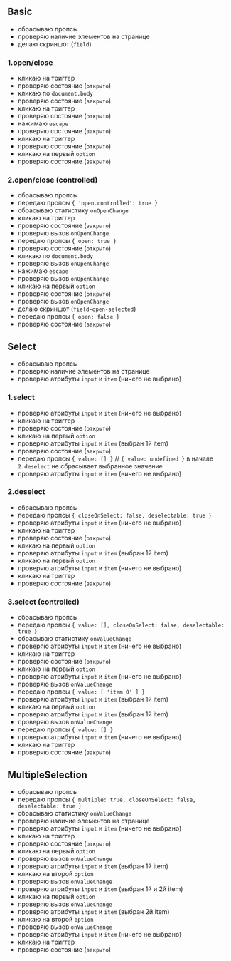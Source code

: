 ## Basic

- сбрасываю пропсы
- проверяю наличие элементов на странице
- делаю скриншот (`field`)

### 1.open/close

- кликаю на триггер
- проверяю состояние (`открыто`)
- кликаю по `document.body`
- проверяю состояние (`закрыто`)
- кликаю на триггер
- проверяю состояние (`открыто`)
- нажимаю `escape`
- проверяю состояние (`закрыто`)
- кликаю на триггер
- проверяю состояние (`открыто`)
- кликаю на первый `option`
- проверяю состояние (`закрыто`)

### 2.open/close (controlled)

- сбрасываю пропсы
- передаю пропсы `{ 'open.controlled': true }`
- сбрасываю статистику `onOpenChange`
- кликаю на триггер
- проверяю состояние (`закрыто`)
- проверяю вызов `onOpenChange`
- передаю пропсы `{ open: true }`
- проверяю состояние (`открыто`)
- кликаю по `document.body`
- проверяю вызов `onOpenChange`
- нажимаю `escape`
- проверяю вызов `onOpenChange`
- кликаю на первый `option`
- проверяю состояние (`открыто`)
- проверяю вызов `onOpenChange`
- делаю скриншот (`field-open-selected`)
- передаю пропсы `{ open: false }`
- проверяю состояние (`закрыто`)

## Select

- сбрасываю пропсы
- проверяю наличие элементов на странице
- проверяю атрибуты `input` и `item` (ничего не выбрано)

### 1.select

- проверяю атрибуты `input` и `item` (ничего не выбрано)
- кликаю на триггер
- проверяю состояние (`открыто`)
- кликаю на первый `option`
- проверяю атрибуты `input` и `item` (выбран 1й item)
- проверяю состояние (`закрыто`)
- передаю пропсы `{ value: [] }` // `{ value: undefined }` в начале `2.deselect` не сбрасывает выбранное значение
- проверяю атрибуты `input` и `item` (ничего не выбрано)

### 2.deselect

- сбрасываю пропсы
- передаю пропсы `{ closeOnSelect: false, deselectable: true }`
- проверяю атрибуты `input` и `item` (ничего не выбрано)
- кликаю на триггер
- проверяю состояние (`открыто`)
- кликаю на первый `option`
- проверяю атрибуты `input` и `item` (выбран 1й item)
- кликаю на первый `option`
- проверяю атрибуты `input` и `item` (ничего не выбрано)
- кликаю на триггер
- проверяю состояние (`закрыто`)

### 3.select (controlled)

- сбрасываю пропсы
- передаю пропсы `{ value: [], closeOnSelect: false, deselectable: true }`
- сбрасываю статистику `onValueChange`
- проверяю атрибуты `input` и `item` (ничего не выбрано)
- кликаю на триггер
- проверяю состояние (`открыто`)
- кликаю на первый `option`
- проверяю атрибуты `input` и `item` (ничего не выбрано)
- проверяю вызов `onValueChange`
- передаю пропсы `{ value: [ 'item 0' ] }`
- проверяю атрибуты `input` и `item` (выбран 1й item)
- кликаю на первый `option`
- проверяю атрибуты `input` и `item` (выбран 1й item)
- проверяю вызов `onValueChange`
- передаю пропсы `{ value: [] }`
- проверяю атрибуты `input` и `item` (ничего не выбрано)
- кликаю на триггер
- проверяю состояние (`закрыто`)


## MultipleSelection

- сбрасываю пропсы
- передаю пропсы `{ multiple: true, closeOnSelect: false, deselectable: true }`
- сбрасываю статистику `onValueChange`
- проверяю наличие элементов на странице
- проверяю атрибуты `input` и `item` (ничего не выбрано)
- кликаю на триггер
- проверяю состояние (`открыто`)
- кликаю на первый `option`
- проверяю вызов `onValueChange`
- проверяю атрибуты `input` и `item` (выбран 1й item)
- кликаю на второй `option`
- проверяю вызов `onValueChange`
- проверяю атрибуты `input` и `item` (выбран 1й и 2й item)
- кликаю на первый `option`
- проверяю вызов `onValueChange`
- проверяю атрибуты `input` и `item` (выбран 2й item)
- кликаю на второй `option`
- проверяю вызов `onValueChange`
- проверяю атрибуты `input` и `item` (ничего не выбрано)
- кликаю на триггер
- проверяю состояние (`закрыто`)

